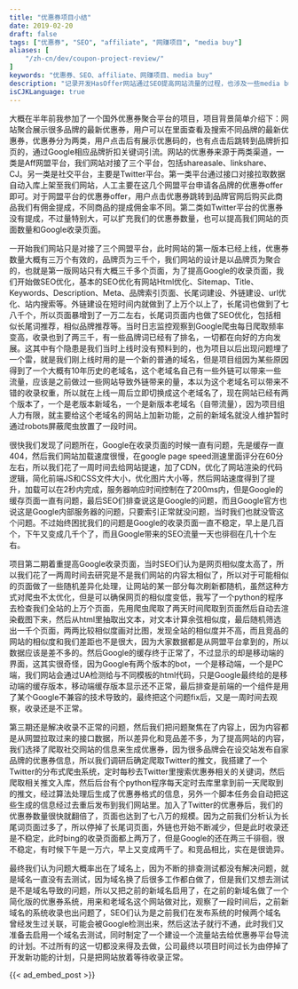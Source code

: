 ```yaml
---
title: "优惠券项目小结"
date: 2019-02-20
draft: false
tags: ["优惠券", "SEO", "affiliate", "网赚项目", "media buy"]
aliases: [
    "/zh-cn/dev/coupon-project-review/"
]
keywords: "优惠券、SEO、affiliate、网赚项目、media buy"
description: "记录开发HasOffer网站通过SEO提高网站流量的过程，也涉及一些media buy和affiliate以及国外用户使用coupon的介绍"
isCJKLanguage: true
---
```


大概在半年前我参加了一个国外优惠券聚合平台的项目，项目背景简单介绍下：网站聚合展示很多品牌的最新优惠券，用户可以在里面查看及搜索不同品牌的最新优惠券，优惠券分为两类，用户点击后有展示优惠码的，也有点击后跳转到品牌折扣页的，通过Google相应品牌折扣关键词引流。网站的优惠券来源于两类渠道，一类是Aff网盟平台，我们网站对接了三个平台，包括shareasale、linkshare、CJ。另一类是社交平台，主要是Twitter平台。第一类平台通过接口对接拉取数据自动入库上架至我们网站，人工主要在这几个网盟平台申请各品牌的优惠券offer即可。对于网盟平台的优惠券offer，用户点击优惠券跳转到品牌官网后购买此商品我们有佣金提成，不同商品的提成佣金率不同。第二类如Twitter平台的优惠券没有提成，不过量特别大，可以扩充我们的优惠券数量，也可以提高我们网站的页面数量和Google收录页面。

一开始我们网站只是对接了三个网盟平台，此时网站的第一版本已经上线，优惠券数量大概有三万个有效的，品牌页为三千个，我们网站的设计是以品牌页为聚合的，也就是第一版网站只有大概三千多个页面，为了提高Google的收录页面，我们开始做SEO优化，基本的SEO优化有网站Html优化、Sitemap、Title、Keywords、Description、Meta、品牌索引页面、长尾词建设、外链建设、url优化、站内搜索等。外链建设在短时间内就做到了上万个以上了，长尾词也做到了七八千个，所以页面暴增到了一万二左右，长尾词页面内也做了SEO优化，包括相似长尾词推荐，相似品牌推荐等。当时日志监控观察到Google爬虫每日爬取频率变高，收录也到了两三千，有一些品牌词已经有了排名，一切都在向好的方向发展。这其中有个隐患是我们当时上线时没有预料到的，也为项目以后出现问题埋了一个雷，就是我们刚上线时用的是一个新的普通的域名，但是项目组因为某些原因得到了一个大概有10年历史的老域名，这个老域名自己有一些外链可以带来一些流量，应该是之前做过一些网站导致外链带来的量，本以为这个老域名可以带来不错的收录权重，所以就在上线一周后立即切换成这个老域名了，现在网站已经有两个版本了，一个是老版本新域名，一个是新版本老域名（自带流量），因为项目组人力有限，就主要给这个老域名的网站上加新功能，之前的新域名就没人维护暂时通过robots屏蔽爬虫放置了一段时间。

很快我们发现了问题所在，Google在收录页面的时候一直有问题，先是缓存一直404，然后我们网站加载速度很慢，在google page speed测速里面评分在60分左右，所以我们花了一周时间去给网站提速，加了CDN，优化了网站渲染的代码逻辑，简化前端JS和CSS文件大小，优化图片大小等，然后网站速度得到了提升，加载可以在2秒内完成，服务器响应时间控制在了200ms内，但是Google的缓存页面一直有问题，最后SEO们排查说这是Google的问题，而且Google官方也说这是Google内部服务器的问题，只要索引正常就没问题，当时我们也就没管这个问题。不过始终困扰我们的问题是Google的收录页面一直不稳定，早上是几百个，下午又变成几千个了，而且Google带来的SEO流量一天也徘徊在几十个左右。

项目第二期着重提高Google收录页面，当时SEO们认为是网页相似度太高了，所以我们花了一两周时间去研究是不是我们网站的内容太相似了，所以对于可能相似的页面做了一些随机差异化处理，让网站的某一部分每次刷新都随机，虽然这种方式对爬虫不太优化，但是可以确保网页的相似度变低，我写了一个python的程序去检查我们全站的上万个页面，先用爬虫爬取了两天时间爬取到页面然后自动去渲染截图下来，然后从html里抽取出文本，对文本计算余弦相似度，最后随机筛选出一千个页面，两两比较相似度画对比图，发现全站的相似度并不高，而且竞品的网站的相似度和我们差距也不是很大，因为大家数据都是从网盟平台拿到的，所以数据应该是差不多的。然后Google的缓存终于正常了，不过显示的却是移动端的界面，这其实很奇怪，因为Google有两个版本的bot，一个是移动端，一个是PC端，我们网站会通过UA检测给与不同模板的html代码，只是Google最终给的是移动端的缓存版本，移动端缓存版本显示还不正常，最后排查是前端的一个组件是用了某个Google不兼容的技术导致的，最终把这个问题fix后，又是一周时间去观察，收录还是不正常。

第三期还是解决收录不正常的问题，然后我们把问题聚焦在了内容上，因为内容都是从网盟拉取过来的接口数据，所以差异化和竞品差不多，为了提高网站的内容，我们选择了爬取社交网站的信息来生成优惠券，因为很多品牌会在设交站发布自家品牌的优惠券信息，所以我们调研后确定爬取Twitter的推文，我搭建了一个Twitter的分布式爬虫系统，定时每秒去Twitter里搜索优惠券相关的关键词，然后爬取相关推文入库，然后后台有个python程序每天定时去库里拿到前一天爬取到的推文，经过算法处理后生成了优惠券格式的信息，另外一个脚本任务会自动把这些生成的信息经过去重后发布到我们网站里。加入了Twitter的优惠券后，我们的优惠券数量很快就翻倍了，页面也达到了七八万的规模。因为之前我们分析认为长尾词页面过多了，所以停掉了长尾词页面，外链也开始不断减少，但是此时收录还是不稳定，此时bing的收录页面都上两万了，但是Google的还在两三千徘徊，很不稳定，有时候下午是一万六，早上又变成两千了。和竞品相比，实在是很诡异。

最终我们认为问题大概率出在了域名上，因为不断的排查测试都没有解决问题，就是域名一直没有去测试，因为域名换了后很多工作都白做了，但是我们又想去测试是不是域名导致的问题，所以又把之前的新域名启用了，在之前的新域名做了一个简化版的优惠券系统，用来和老域名这个网站做对比，观察了一段时间后，之前新域名的系统收录也出问题了，SEO们认为是之前我们在发布系统的时候两个域名曾经发生过关联，可能会被Google检测出来，然后这法子就行不通，此时我们又准备去启用一个域名去测试，同时制定了一个建设一个流量站去给优惠券平台导流的计划。不过所有的这一切都没来得及去做，公司最终以项目时间过长为由停掉了开发新功能的计划，只是把网站放着等待收录正常。

{{< ad_embed_post >}}
